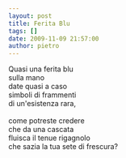 ```yaml
---
layout: post
title: Ferita Blu
tags: []
date: 2009-11-09 21:57:00
author: pietro
---
```

Quasi una ferita blu<br/>sulla mano<br/>date quasi a caso<br/>simboli di frammenti<br/>di un'esistenza rara,<br/><br/>come potreste credere<br/>che da una cascata<br/>fluisca il tenue rigagnolo<br/>che sazia la tua sete di frescura?
